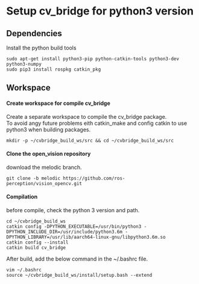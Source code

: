 # Setup cv_bridge for python3 version

## Dependencies
  Install the python build tools  
   ~~~
   sudo apt-get install python3-pip python-catkin-tools python3-dev python3-numpy
   sudo pip3 install rospkg catkin_pkg
   ~~~
## Workspace
#### Create workspace for compile cv_bridge
  Create a separate workspace to compile the cv_bridge package.  
  To avoid angy future problems eith catkin_make and config catkin to use python3 when building packages.  
  ~~~
  mkdir -p ~/cvbridge_build_ws/src && cd ~/cvbridge_build_ws/src
  ~~~
#### Clone the open_vision repository
  download the melodic branch.  
  ~~~
  git clone -b melodic https://github.com/ros-perception/vision_opencv.git
  ~~~
#### Compilation
  before compile, check the python 3 version and path.  
  ~~~
  cd ~/cvbridge_build_ws
  catkin config -DPYTHON_EXECUTABLE=/usr/bin/python3 -DPYTHON_INCLUDE_DIR=/usr/include/python3.6m -DPYTHON_LIBRARY=/usr/lib/aarch64-linux-gnu/libpython3.6m.so
  catkin config --install
  catkin build cv_bridge
  ~~~
  After build, add the below command in the ~/.bashrc file.  
  ~~~
  vim ~/.bashrc
  source ~/cvbridge_build_ws/install/setup.bash --extend
  ~~~

